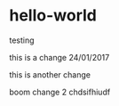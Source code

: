 # hello-world
testing

this is a change 24/01/2017

this is another change

boom change 2
chdsifhiudf
